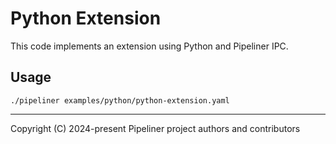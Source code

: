 # Python Extension

This code implements an extension using Python and Pipeliner IPC.

## Usage

```shell
./pipeliner examples/python/python-extension.yaml
```

---

Copyright (C) 2024-present Pipeliner project authors and contributors